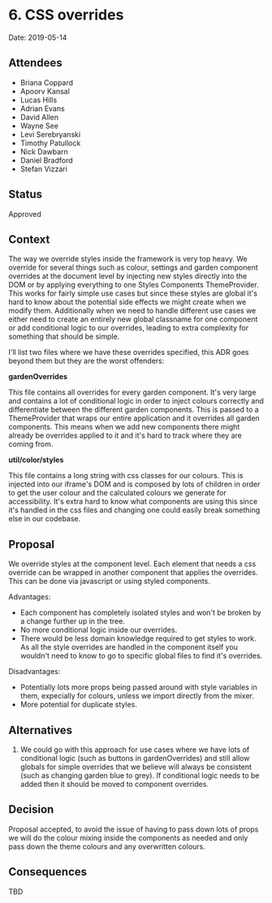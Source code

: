 # 6. CSS overrides

Date: 2019-05-14

## Attendees

- Briana Coppard
- Apoorv Kansal
- Lucas Hills
- Adrian Evans
- David Allen
- Wayne See
- Levi Serebryanski
- Timothy Patullock
- Nick Dawbarn
- Daniel Bradford
- Stefan Vizzari

## Status

Approved

## Context

The way we override styles inside the framework is very top heavy. We override for several things such as colour, settings and garden component overrides at the document level by injecting new styles directly into the DOM or by applying everything to one Styles Components ThemeProvider. This works for fairly simple use cases but since these styles are global it's hard to know about the potential side effects we might create when we modify them. Additionally when we need to handle different use cases we either need to create an entirely new global classname for one component or add conditional logic to our overrides, leading to extra complexity for something that should be simple.

I'll list two files where we have these overrides specified, this ADR goes beyond them but they are the worst offenders:

**gardenOverrides**

This file contains all overrides for every garden component. It's very large and contains a lot of conditional logic in order to inject colours correctly and differentiate between the different garden components. This is passed to a ThemeProvider that wraps our entire application and it overrides all garden components. This means when we add new components there might already be overrides applied to it and it's hard to track where they are coming from.

**util/color/styles**

This file contains a long string with css classes for our colours. This is injected into our iframe's DOM and is composed by lots of children in order to get the user colour and the calculated colours we generate for accessibility. It's extra hard to know what components are using this since it's handled in the css files and changing one could easily break something else in our codebase.

## Proposal

We override styles at the component level. Each element that needs a css override can be wrapped in another component that applies the overrides. This can be done via javascript or using styled components.

Advantages:

- Each component has completely isolated styles and won't be broken by a change further up in the tree.
- No more conditional logic inside our overrides.
- There would be less domain knowledge required to get styles to work. As all the style overrides are handled in the component itself you wouldn't need to know to go to specific global files to find it's overrides.

Disadvantages:

- Potentially lots more props being passed around with style variables in them, expecially for colours, unless we import directly from the mixer.
- More potential for duplicate styles.

## Alternatives

1. We could go with this approach for use cases where we have lots of conditional logic (such as buttons in gardenOverrides) and still allow globals for simple overrides that we believe will always be consistent (such as changing garden blue to grey). If conditional logic needs to be added then it should be moved to component overrides.

## Decision

Proposal accepted, to avoid the issue of having to pass down lots of props we will do the colour mixing inside the components as needed and only pass down the theme colours and any overwritten colours.

## Consequences

TBD
